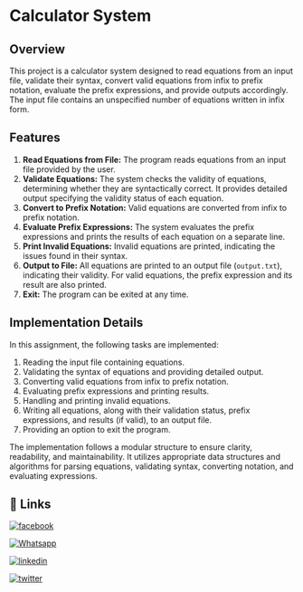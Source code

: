 # Calculator System

## Overview

This project is a calculator system designed to read equations from an input file, validate their syntax, convert valid equations from infix to prefix notation, evaluate the prefix expressions, and provide outputs accordingly. The input file contains an unspecified number of equations written in infix form.

## Features

1. **Read Equations from File:** The program reads equations from an input file provided by the user.
2. **Validate Equations:** The system checks the validity of equations, determining whether they are syntactically correct. It provides detailed output specifying the validity status of each equation.
3. **Convert to Prefix Notation:** Valid equations are converted from infix to prefix notation.
4. **Evaluate Prefix Expressions:** The system evaluates the prefix expressions and prints the results of each equation on a separate line.
5. **Print Invalid Equations:** Invalid equations are printed, indicating the issues found in their syntax.
6. **Output to File:** All equations are printed to an output file (`output.txt`), indicating their validity. For valid equations, the prefix expression and its result are also printed.
7. **Exit:** The program can be exited at any time.

## Implementation Details

In this assignment, the following tasks are implemented:

1. Reading the input file containing equations.
2. Validating the syntax of equations and providing detailed output.
3. Converting valid equations from infix to prefix notation.
4. Evaluating prefix expressions and printing results.
5. Handling and printing invalid equations.
6. Writing all equations, along with their validation status, prefix expressions, and results (if valid), to an output file.
7. Providing an option to exit the program.

The implementation follows a modular structure to ensure clarity, readability, and maintainability. It utilizes appropriate data structures and algorithms for parsing equations, validating syntax, converting notation, and evaluating expressions.



## 🔗 Links

[![facebook](https://img.shields.io/badge/facebook-0077B5?style=for-the-badge&logo=facebook&logoColor=white)](https://www.facebook.com/qossay.rida?mibextid=2JQ9oc)

[![Whatsapp](https://img.shields.io/badge/Whatsapp-25D366?style=for-the-badge&logo=Whatsapp&logoColor=white)](https://wa.me/+972598592423)

[![linkedin](https://img.shields.io/badge/linkedin-0077B5?style=for-the-badge&logo=linkedin&logoColor=white)](https://www.linkedin.com/in/qossay-rida-3aa3b81a1?utm_source=share&utm_campaign=share_via&utm_content=profile&utm_medium=android_app )

[![twitter](https://img.shields.io/badge/twitter-1DA1F2?style=for-the-badge&logo=twitter&logoColor=white)](https://twitter.com/qossayrida)


